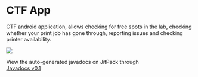 # CTF App

CTF android application, allows checking for free spots in the lab, checking
whether your print job has gone through, reporting issues and checking 
printer availability.

<!--Current Release 0.1-->

[![](https://jitpack.io/v/CTFMcGill/CTF-Android.svg)](https://jitpack.io/#CTFMcGill/CTF-Android)

View the auto-generated javadocs on JitPack through <br>
[Javadocs v0.1](https://jitpack.io/com/github/CTFMcGill/CTF-Android/v0.2/javadoc/)




